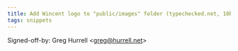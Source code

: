 ```yaml
---
title: Add Wincent logo to "public/images" folder (typechecked.net, 10b947c)
tags: snippets
---
```


Signed-off-by: Greg Hurrell &lt;greg@hurrell.net&gt;
